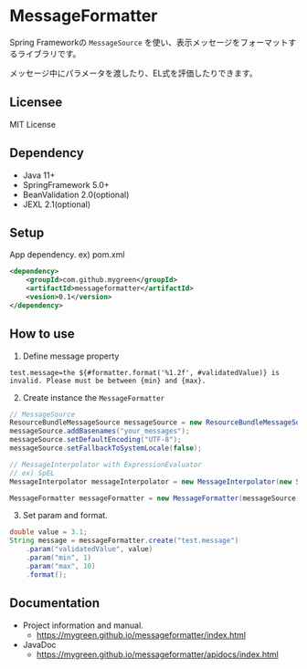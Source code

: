 # MessageFormatter

Spring Frameworkの ``MessageSource`` を使い、表示メッセージをフォーマットするライブラリです。

メッセージ中にパラメータを渡したり、EL式を評価したりできます。

## Licensee
MIT License

## Dependency

- Java 11+
- SpringFramework 5.0+
- BeanValidation 2.0(optional)
- JEXL 2.1(optional)

## Setup

App dependency. ex) pom.xml

```xml
<dependency>
	<groupId>com.github.mygreen</groupId>
	<artifactId>messageformatter</artifactId>
	<vesion>0.1</version>
</dependency>
```

## How to use
1. Define message property
  ```properties
  test.message=the ${#formatter.format('%1.2f', #validatedValue)} is invalid. Please must be between {min} and {max}.
  ```
2. Create instance the ``MessageFormatter``
  ```java
  // MessageSource
  ResourceBundleMessageSource messageSource = new ResourceBundleMessageSource();
  messageSource.addBasenames("your_messages");
  messageSource.setDefaultEncoding("UTF-8");
  messageSource.setFallbackToSystemLocale(false);

  // MessageInterpolator with ExpressionEvaluator
  // ex) SpEL
  MessageInterpolator messageInterpolator = new MessageInterpolator(new SpelExpressionEvaluator());

  MessageFormatter messageFormatter = new MessageFormatter(messageSource, messageInterpolator);
  ```
3. Set param and format.
  ```java
  double value = 3.1;
  String message = messageFormatter.create("test.message")
      .param("validatedValue", value)
      .param("min", 1)
      .param("max", 10)
      .format();
  ```

## Documentation

- Project information and manual.
  - https://mygreen.github.io/messageformatter/index.html
- JavaDoc
  - https://mygreen.github.io/messageformatter/apidocs/index.html

